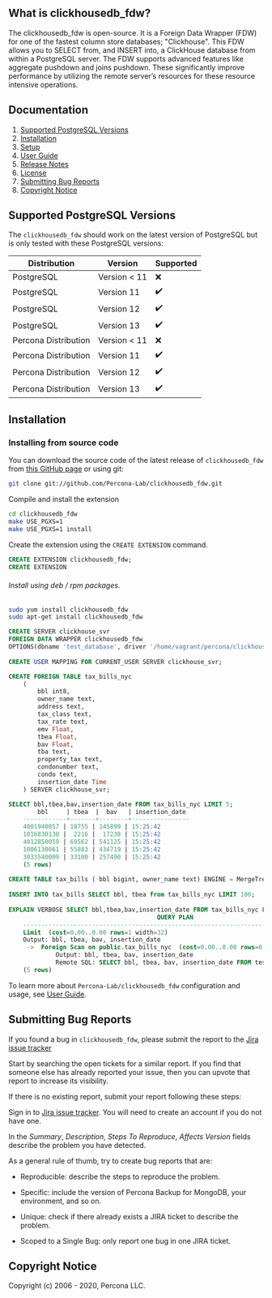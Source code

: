 ## What is clickhousedb_fdw?
The clickhousedb_fdw is open-source. It is a Foreign Data Wrapper (FDW) for one of the fastest column store databases; "Clickhouse". This FDW allows you to SELECT from, and INSERT into, a ClickHouse database from within a PostgreSQL server. The FDW supports advanced features like aggregate pushdown and joins pushdown. These significantly improve performance by utilizing the remote server’s resources for these resource intensive operations.


## Documentation
1. [Supported PostgreSQL Versions](#supported-postgresql-versions)
2. [Installation](#installation)
3. [Setup](#setup) 
4. [User Guide](https://github.com/Percona-Lab/clickhousedb_fdw/blob/master/docs/USER_GUIDE.md)
6. [Release Notes](https://github.com/Percona-Lab/clickhousedb_fdw/blob/master/docs/RELEASE_NOTES.md)
7. [License](https://github.com/Percona-Lab/clickhousedb_fdw/blob/master/LICENSE)
8. [Submitting Bug Reports](#submitting-bug-reports)
9. [Copyright Notice](#copyright-notice)

## Supported PostgreSQL Versions
The ``clickhousedb_fdw`` should work on the latest version of PostgreSQL but is only tested with these PostgreSQL versions:

| Distribution            |  Version       | Supported          |
| ------------------------|----------------|--------------------|
| PostgreSQL              | Version < 11   | :x:                |
| PostgreSQL              | Version 11     | :heavy_check_mark: |
| PostgreSQL              | Version 12     | :heavy_check_mark: |
| PostgreSQL              | Version 13     | :heavy_check_mark: |
| Percona Distribution    | Version < 11   | :x:                |
| Percona Distribution    | Version 11     | :heavy_check_mark: |
| Percona Distribution    | Version 12     | :heavy_check_mark: |
| Percona Distribution    | Version 13     | :heavy_check_mark: |

## Installation

### Installing from source code

You can download the source code of the latest release of ``clickhousedb_fdw``  from [this GitHub page](https://github.com/Percona-Lab/clickhousedb_fdw/releases) or using git:
```sh
git clone git://github.com/Percona-Lab/clickhousedb_fdw.git
```

Compile and install the extension
```sh
cd clickhousedb_fdw
make USE_PGXS=1
make USE_PGXS=1 install
```

Create the extension using the ``CREATE EXTENSION`` command.
```sql
CREATE EXTENSION clickhousedb_fdw;
CREATE EXTENSION
```

###### Install using deb / rpm packages.
```bash
sudo yum install clickhousedb_fdw
sudo apt-get install clickhousedb_fdw
```

```sql
CREATE SERVER clickhouse_svr
FOREIGN DATA WRAPPER clickhousedb_fdw 
OPTIONS(dbname 'test_database', driver '/home/vagrant/percona/clickhousedb_fdw/lib/clickhouse-odbc/driver/libclickhouseodbc.so', host '127.0.0.1');
   
CREATE USER MAPPING FOR CURRENT_USER SERVER clickhouse_svr;

CREATE FOREIGN TABLE tax_bills_nyc 
    (
        bbl int8,
        owner_name text,
        address text,
        tax_class text,
        tax_rate text,
        emv Float,
        tbea Float,
        bav Float,
        tba text,
        property_tax text,
        condonumber text,
        condo text,
        insertion_date Time 
    ) SERVER clickhouse_svr;

SELECT bbl,tbea,bav,insertion_date FROM tax_bills_nyc LIMIT 5;
        bbl     | tbea  |  bav   | insertion_date 
    ------------+-------+--------+----------------
    4001940057 | 18755 | 145899 | 15:25:42
    1016830130 |  2216 |  17238 | 15:25:42
    4012850059 | 69562 | 541125 | 15:25:42
    1006130061 | 55883 | 434719 | 15:25:42
    3033540009 | 33100 | 257490 | 15:25:42
    (5 rows)
    
CREATE TABLE tax_bills ( bbl bigint, owner_name text) ENGINE = MergeTree PARTITION BY bbl ORDER BY (bbl)
    
INSERT INTO tax_bills SELECT bbl, tbea from tax_bills_nyc LIMIT 100;
    
EXPLAIN VERBOSE SELECT bbl,tbea,bav,insertion_date FROM tax_bills_nyc LIMIT 5;
                                         QUERY PLAN                                         
    --------------------------------------------------------------------------------------------
    Limit  (cost=0.00..0.00 rows=1 width=32)
    Output: bbl, tbea, bav, insertion_date
     ->  Foreign Scan on public.tax_bills_nyc  (cost=0.00..0.00 rows=0 width=32)
             Output: bbl, tbea, bav, insertion_date
             Remote SQL: SELECT bbl, tbea, bav, insertion_date FROM test_database.tax_bills_nyc
    (5 rows)
 ```


To learn more about ``Percona-Lab/clickhousedb_fdw`` configuration and usage, see [User Guide](https://github.com/Percona-Lab/clickhousedb_fdw/blob/master/docs/USER_GUIDE.md).

## Submitting Bug Reports

If you found a bug in ``clickhousedb_fdw``, please submit the report to the [Jira issue tracker](https://jira.percona.com/projects/PG/issues)

Start by searching the open tickets for a similar report. If you find that someone else has already reported your issue, then you can upvote that report to increase its visibility.

If there is no existing report, submit your report following these steps:

Sign in to [Jira issue tracker](https://jira.percona.com/projects/PG/issues). You will need to create an account if you do not have one.

In the *Summary*, *Description*, *Steps To Reproduce*, *Affects Version* fields describe the problem you have detected. 

As a general rule of thumb, try to create bug reports that are:

- Reproducible: describe the steps to reproduce the problem.

- Specific: include the version of Percona Backup for MongoDB, your environment, and so on.

- Unique: check if there already exists a JIRA ticket to describe the problem.

- Scoped to a Single Bug: only report one bug in one JIRA ticket.


## Copyright Notice
Copyright (c) 2006 - 2020, Percona LLC.
